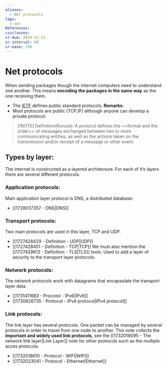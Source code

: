 ```yaml
---
aliases:
  - Net protocols
tags:
  - net
References: 
cssclasses: 
sr-due: 2024-12-21
sr-interval: 60
sr-ease: 250
---
```

# Net protocols
When sending packages though the internet computers need to understand one another. This means **encoding the packages in the same way** as the one receiving them.
+ The [IETF](https://www.ietf.org/) defines public standard protocols.
**Remarks:**
+ Most protocols are public (TCP,IP) although anyone can develop a private protocol.

> [!NOTE] Definition(Kurose): 
> A protocol defines the ==format and the order== of messages exchanged between two or more communicating entities, as well as the actions taken on the transmission and/or receipt of a message or other event.
## Types by layer:
The internet is constructed as a layered architecture. For each of it’s layers there are several different protocols. 
### Application protocols: 
Main application layer protocol is DNS, a distributed database:
+ [[1728037357 - DNS|DNS]]

### Transport protocols:
Two main protocols are used in this layer, TCP and UDP. 
+ [[1727428429 - Definition - UDP|UDP]]
+ [[1727428451 - Definition - TCP|TCP]]
We must also mention the [[1727429612 - Definition - TLS|TLS]] tools. Used to add a layer of security to the transport layer protocols. 

### Network protocols:
The network protocols work with datagrams that encapsulate the transport layer data.
+ [[1731411683 - Procotol - IPv6|IPv6]]
+ [[1730826735 - Protocol - IPv4 protocol|IPv4 protocol]]

### Link protocols: 
The link layer has several protocols. One packet can be managed by several protocols in order to travel from one node to another.
This note collects the **important and widely used link protocols**, see the [[1732018095 - The network link layer|Link Layer]] note for other protocols such as the multiple acces protocols. 
+ [[1732018610 - Protocol - WIFI|WIFI]]
+ [[1732023041 - Protocol - Ethernet|Ethernet]]
